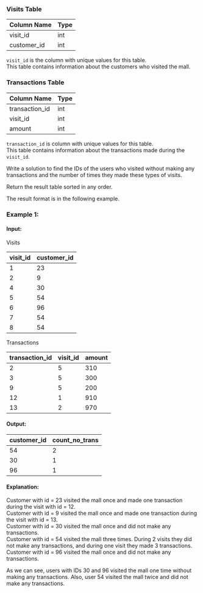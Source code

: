 ### Visits Table

| Column Name | Type    |
|-------------|---------|
| visit_id    | int     |
| customer_id | int     |

`visit_id` is the column with unique values for this table.  
This table contains information about the customers who visited the mall.

### Transactions Table

| Column Name    | Type    |
|----------------|---------|
| transaction_id | int     |
| visit_id       | int     |
| amount         | int     |

`transaction_id` is column with unique values for this table.  
This table contains information about the transactions made during the `visit_id`.

Write a solution to find the IDs of the users who visited without making any transactions and the number of times they made these types of visits.

Return the result table sorted in any order.

The result format is in the following example.

### Example 1:

#### Input:

Visits

| visit_id  | customer_id |
|-----------|-------------|
| 1         | 23          |
| 2         | 9           |
| 4         | 30          |
| 5         | 54          |
| 6         | 96          |
| 7         | 54          |
| 8         | 54          |




Transactions

| transaction_id | visit_id | amount |
|----------------|----------|--------|
| 2              | 5        | 310    |
| 3              | 5        | 300    |
| 9              | 5        | 200    |
| 12             | 1        | 910    |
| 13             | 2        | 970    |

#### Output:

| customer_id | count_no_trans |
|-------------|----------------|
| 54          | 2              |
| 30          | 1              |
| 96          | 1              |

#### Explanation:

Customer with id = 23 visited the mall once and made one transaction during the visit with id = 12.  
Customer with id = 9 visited the mall once and made one transaction during the visit with id = 13.  
Customer with id = 30 visited the mall once and did not make any transactions.  
Customer with id = 54 visited the mall three times. During 2 visits they did not make any transactions, and during one visit they made 3 transactions.  
Customer with id = 96 visited the mall once and did not make any transactions.

As we can see, users with IDs 30 and 96 visited the mall one time without making any transactions. Also, user 54 visited the mall twice and did not make any transactions.